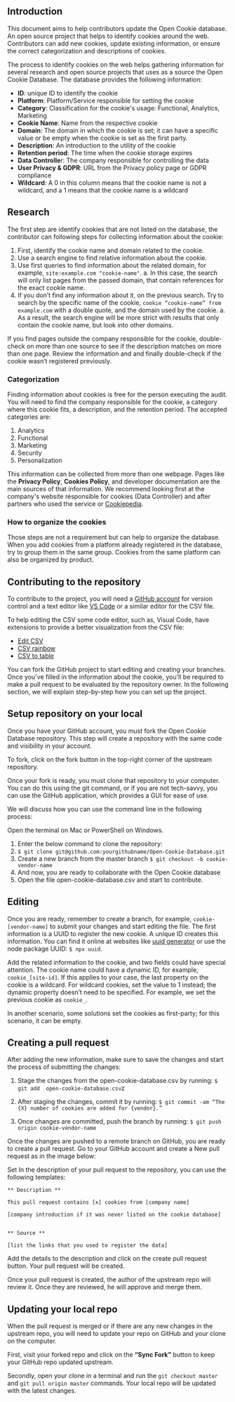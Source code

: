 ## Introduction

This document aims to help contributors update the Open Cookie database. An open source project that helps to identify cookies around the web. Contributors can add new cookies, update existing information, or ensure the correct categorization and descriptions of cookies.

The process to identify cookies on the web helps gathering information for several research and open source projects that uses as a source the Open Cookie Database. The database provides the following information: 
- **ID**: unique ID to identify the cookie
- **Platform**: Platform/Service responsible for setting the cookie 
- **Category**: Classification for the cookie's usage: Functional, Analytics, Marketing
- **Cookie Name**: Name from the respective cookie
- **Domain**: The domain in which the cookie is set; it can have a specific value or be empty when the cookie is set as the first party.
- **Description**: An introduction to the utility of the cookie  
- **Retention period**: The time when the cookie storage expires
- **Data Controlle**r: The company responsible for controlling the data
- **User Privacy & GDPR**: URL from the Privacy policy page or GDPR compliance
- **Wildcard**: A 0 in this column means that the cookie name is not a wildcard, and a 1 means that the cookie name is a wildcard

## Research
The first step are identify cookies that are not listed on the database, the contributor can following steps for collecting information about the cookie:

1. First, identify the cookie name and domain related to the cookie.
2. Use a search engine to find relative information about the cookie.
3. Use first queries to find information about the related domain, for example, `site:example.com "cookie-name"`. 
  a. In this case, the search will only list pages from the passed domain, that contain references for the exact cookie name.
4. If you don’t find any information about it, on the previous search. Try to search by the specific name of the cookie, `cookie “cookie-name” from example.com` with a double quote, and the domain used by the cookie. 
  a. As a result, the search engine will be more strict with results that only contain the cookie name, but look into other domains.

If you find pages outside the company responsible for the cookie, double-check on more than one source to see if the description matches on more than one page. Review the information and and finally double-check if the cookie wasn’t registered previously.


### Categorization
Finding information about cookies is free for the person executing the audit. You will need to find the company responsible for the cookie, a category where this cookie fits, a description, and the retention period. The accepted categories are:

1. Analytics
2. Functional
3. Marketing
4. Security
5. Personalization

This information can be collected from more than one webpage. Pages like the **Privacy Policy**, **Cookies Policy**, and developer documentation are the main sources of that information. We recommend looking first at the company's website responsible for cookies (Data Controller) and after partners who used the service or [Cookiepedia](https://cookiepedia.co.uk/).

### How to organize the cookies
Those steps are not a requirement but can help to organize the database.
When you add cookies from a platform already registered in the database, try to group them in the same group.
Cookies from the same platform can also be organized by product.

## Contributing to the repository
To contribute to the project, you will need a [GitHub account](https://docs.github.com/en/get-started/start-your-journey/creating-an-account-on-github) for version control and a text editor like [VS Code](https://code.visualstudio.com/) or a similar editor for the CSV file.

To help editing the CSV some code editor, such as, Visual Code, have extensions to provide a better visualization from the CSV file:

- [Edit CSV](https://marketplace.visualstudio.com/items?itemName=janisdd.vscode-edit-csv)
- [CSV rainbow](https://marketplace.visualstudio.com/items?itemName=mechatroner.rainbow-csv)
- [CSV to table](https://marketplace.visualstudio.com/items?itemName=phplasma.csv-to-table)

You can fork the GitHub project to start editing and creating your branches. Once you've filled in the information about the cookie, you'll be required to make a pull request to be evaluated by the repository owner. In the following section, we will explain step-by-step how you can set up the project.

## Setup repository on your local
Once you have your GitHub account, you must fork the Open Cookie Database repository. This step will create a repository with the same code and visibility in your account.

To fork, click on the fork button in the top-right corner of the upstream repository. 

Once your fork is ready, you must clone that repository to your computer. You can do this using the git command, or if you are not tech-savvy, you can use the GitHub application, which provides a GUI for ease of use.

We will discuss how you can  use the command line in the following process:

Open the terminal on Mac or PowerShell on Windows.
1. Enter the below command to clone the repository:
2. `$ git clone git@github.com:yourgithubname/Open-Cookie-Database.git`
3. Create a new branch from the master branch `$ git checkout -b cookie-vendor-name`
4. And now, you are ready to collaborate with the Open Cookie database
5. Open the file open-cookie-database.csv and start to contribute.

## Editing
Once you are ready, remember to create a branch, for example, `cookie-[vendor-name]` to submit your changes and start editing the file. The first information is a UUID to register the new cookie. A unique ID creates this information. You can find it online at websites like [uuid generator](https://www.uuidgenerator.net/) or use the node package UUID: `$ npx uuid`. 

Add the related information to the cookie, and two fields could have special attention. The cookie name could have a dynamic ID, for example, `cookie_[site-id]`. If this applies to your case, the last property on the cookie is a wildcard. For wildcard cookies, set the value to 1 instead; the dynamic property doesn’t need to be specified. For example, we set the previous cookie as `cookie_`.

In another scenario, some solutions set the cookies as first-party; for this scenario, it can be empty.

## Creating a pull request
After adding the new information, make sure to save the changes and start the process of submitting the changes:
1. Stage the changes from the open-cookie-database.csv by running:
 `$ git add  open-cookie-database.csv`z

2. After staging the changes, commit it by running:
`$ git commit -am “The {X} number of cookies are added for {vendor}.” `

3. Once changes are committed, push the branch by running:
 `$ git push origin cookie-vendor-name`

 Once the changes are pushed to a remote branch on GitHub, you are ready to create a pull request. Go to your GitHub account and create a New pull request as in the image below:

 Set In the description of your pull request to the repository, you can use the following templates:

```
** Description **

This pull request contains [x] cookies from [company name] 

[company introduction if it was never listed on the cookie database]


** Source **

[list the links that you used to register the data]
```

Add the details to the description and click on the create pull request button. Your pull request will be created.

Once your pull request is created, the author of the upstream repo will review it. Once they are reviewed, he will approve and merge them. 

## Updating your local repo

When the pull request is merged or if there are any new changes in the upstream repo, you will need to update your repo on GitHub and your clone on the computer.

First, visit your forked repo and click on the **“Sync Fork”** button to keep your GitHub repo updated upstream. 

Secondly, open your clone in a terminal and run the `git checkout master` and `git pull origin master` commands. Your local repo will be updated with the latest changes. 
